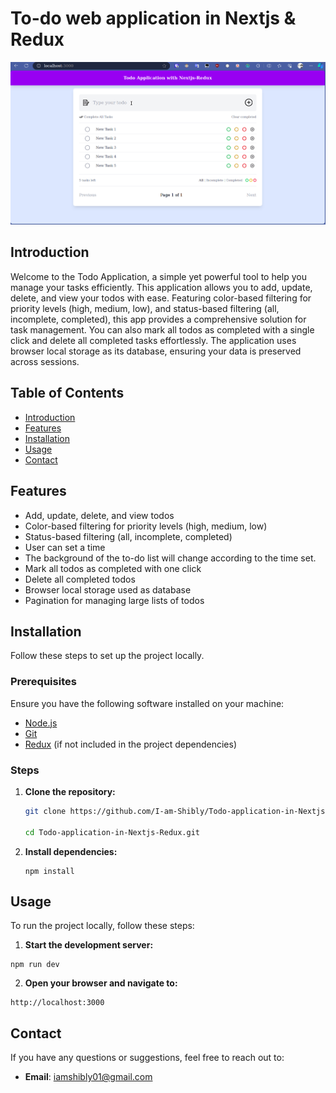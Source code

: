 # To-do web application in Nextjs & Redux

![Project Preview](./public/images/preview.gif)

## Introduction

Welcome to the Todo Application, a simple yet powerful tool to help you manage your tasks efficiently. This application allows you to add, update, delete, and view your todos with ease. Featuring color-based filtering for priority levels (high, medium, low), and status-based filtering (all, incomplete, completed), this app provides a comprehensive solution for task management. You can also mark all todos as completed with a single click and delete all completed tasks effortlessly. The application uses browser local storage as its database, ensuring your data is preserved across sessions.

## Table of Contents

- [Introduction](#introduction)
- [Features](#features)
- [Installation](#installation)
- [Usage](#usage)
- [Contact](#contact)

## Features

- Add, update, delete, and view todos
- Color-based filtering for priority levels (high, medium, low)
- Status-based filtering (all, incomplete, completed)
- User can set a time
- The background of the to-do list will change according to the time set.
- Mark all todos as completed with one click
- Delete all completed todos
- Browser local storage used as database
- Pagination for managing large lists of todos

## Installation

Follow these steps to set up the project locally.

### Prerequisites

Ensure you have the following software installed on your machine:

- [Node.js](https://nodejs.org/en/)
- [Git](https://git-scm.com/)
- [Redux](https://redux.js.org/) (if not included in the project dependencies)

### Steps

1. **Clone the repository:**

   ```sh
   git clone https://github.com/I-am-Shibly/Todo-application-in-Nextjs-Redux.git

   cd Todo-application-in-Nextjs-Redux.git
   ```

2. **Install dependencies:**
   ```
   npm install
   ```

## Usage

To run the project locally, follow these steps:

1. **Start the development server:**

```
npm run dev
```

2. **Open your browser and navigate to:**

```
http://localhost:3000
```

## Contact

If you have any questions or suggestions, feel free to reach out to:

- **Email**: [iamshibly01@gmail.com](mailto:iamshibly01@gmail.com)
